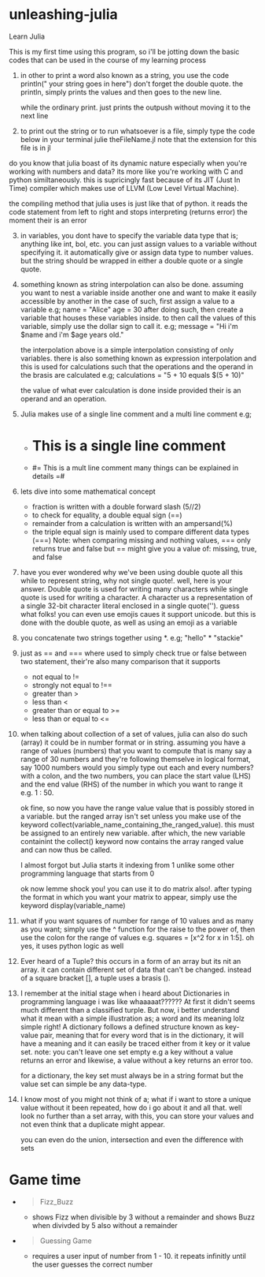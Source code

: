 # unleashing-julia
Learn Julia

This is my first time using this program, so i'll be jotting down the basic codes that can be used in the course of my learning process

1. in other to print a word also known as a string, you use the code 
    println(" your string goes in here")     don't forget the double quote.
    the println, simply prints the values and then goes to the new line.

    while the ordinary print. just prints the outpush without moving it to the next line

2. to print out the string or to run whatsoever is a file, simply type the code below in your terminal
    julie theFileName.jl            note that the extension for this file is in  jl

do you know that julia boast of its dynamic nature especially when you're working with numbers and data? its more like you're working with C and python similtaneously.
this is supricingly fast because of its JIT (Just In Time) compiler which makes use of LLVM (Low Level Virtual Machine).

the compiling method that julia uses is just like that of python. it reads the code statement from left to right and stops interpreting (returns error) the moment their is an error

3. in variables, you dont have to specify the variable data type that is; anything like int, bol, etc. you can just assign values to a variable without specifying it. it automatically give or assign data type to number values. but the string should be wrapped in either a double quote or a single quote.

4. something known as string interpolation can also be done. assuming you want to nest a variable inside another one and want to make it easily accessible by another 
    in the case of such, first assign a value to a variable e.g; name = "Alice"   age = 30
    after doing such, then create a variable that houses these variables inside. to then call the values of this variable, simply use the dollar sign to call it.
    e.g; message = "Hi i'm $name and i'm $age years old."

    the interpolation above is a simple interpolation consisting of only variables. 
    there is also something known as expression interpolation and this is used for calculations such that the operations and the operand in the brasis are calculated e.g; calculations = "5 + 10 equals $(5 + 10)"

    the value of what ever calculation is done inside provided their is an operand and an operation.

5. Julia makes use of a single line comment and a multi line comment
    e.g; 
    - # This is a single line comment
    - #= This is a mult line comment
            many things can be explained in details
        =#

6. lets dive into some mathematical concept
    - fraction is written with a double forward slash (5//2)
    - to check for equality, a double equal sign (==)
    - remainder from a calculation is written with an ampersand(%)
    - the triple equal sign is mainly used to compare different data types (===)
    Note: when comparing missing and nothing values, === only returns true and false but == might give you a value of: missing, true, and false

7. have you ever wondered why we've been using double quote all this while to represent string, why not single quote!.
    well, here is your answer. Double quote is used for writing many characters while single quote is used for writing a character. A character us a representation of a single 32-bit character literal enclosed in a single quote(''). guess what folks! you can even use emojis caues it support unicode. but this is done with the double quote, as well as using an emoji as a variable

8. you concatenate two strings together using *. e.g; "hello" * "stackie"

9. just as == and === where used to simply check true or false between two statement, their're also many comparison that it supports
    - not equal to !=
    - strongly not equal to !==
    - greater than >
    - less than <
    - greater than or equal to >=
    - less than or equal to <=

10. when talking about collection of a set of values, julia can also do such (array) it could be in number format or in string.
    assuming you have a range of values (numbers) that you want to compute that is many say a range of 30 numbers and they're following themselve in logical format, say 1000 numbers would you simply type out each and every numbers? with a colon, and the two numbers, you can place the start value (LHS) and the end value (RHS) of the number in which you want to range it e.g. 1 : 50.

    ok fine, so now you have the range value value that is possibly stored in a variable. but the ranged array isn't set unless you make use of the keyword collect(variable_name_containing_the_ranged_value). this must be assigned to an entirely new variable. after which, the new variable containint the collect() keyword now contains the array ranged value and can now thus be called.

    I almost forgot but Julia starts it indexing from 1 unlike some other programming language that starts from 0

    ok now lemme shock you! you can use it to do matrix also!. after typing the format in which you want your matrix to appear, simply use the keyword display(variable_name)

11. what if you want squares of number for range of 10 values and as many as you want; simply use the ^ function for the raise to the power of, then use the colon for the range of values e.g. squares = [x^2 for x in 1:5].  oh yes, it uses python logic as well

12. Ever heard of a Tuple?
    this occurs in a form of an array but its nit an array. it can contain different set of data that can't be changed. instead of a square bracket [], a tuple uses a brasis ().

13. I remember at the initial stage when i heard about Dictionaries in programming language i was like whaaaaat?????? At first it didn't seems much different than a classified turple. But now, i better understand what it mean with a simple illustration as; a word and its meaning lolz simple right!
    A dictionary follows a defined structure known as key-value pair, meaning that for every word that is in the dictionary, it will have a meaning and it can easily be traced either from it key or it value set. 
    note: you can't leave one set empty e.g a key without a value returns an error and likewise, a value without a key returns an error too.

    for a dictionary, the key set must always be in a string format but the value set can simple be any data-type.

14. I know most of you might not think of a; what if i want to store a unique value without it been repeated, how do i go about it and all that.
    well look no further than a set array, with this, you can store your values and not even think that a duplicate might appear.

    you can even do the union, intersection and even the difference with sets

# Game time
- > Fizz_Buzz
    - shows Fizz when divisible by 3 without a remainder and shows Buzz when divivded by 5 also without a remainder

- > Guessing Game
    - requires a user input of number from 1 - 10. it repeats infinitly until the user guesses the correct number
